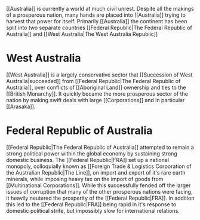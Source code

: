 [[Australia]] is currently a world at much civil unrest. Despite all the makings of a prosperous nation, many hands are placed into [[Australia]] trying to harvest that power for itself. Primarily [[Australia]] the continent has been split into two separate countries [[Federal Republic|The Federal Republic of Australia]] and [[West Australia|The West Australia Republic]]

# West Australia
[[West Australia]] is a largely conservative sector that [[Succession of West Australia|succeeded]] from [[Federal Republic|The Federal Republic of Australia]], over conflicts of [[Aboriginal Land]] ownership and ties to the [[British Monarchy]]. It quickly became the more prosperous sector of the nation by making swift deals with large [[Corporations]] and in particular [[Arasaka]].

# Federal Republic of Australia
[[Federal Republic|The Federal Republic of Australia]] attempted to remain a strong political power within the global economy by sustaining strong domestic business. The [[Federal Republic|FRA]] set up a national monopoly, colloquially known as [[Foreign Trade & Logistics Corporation of the Australian Republic|The Line]], on import and export of it's rare earth minerals, while imposing heavy tax on the import of goods from [[Multinational Corporations]]. While this successfully fended off the larger issues of corruption that many of the other prosperous nations were facing, it heavily neutered the prosperity of the [[Federal Republic|FRA]]. In addition this led to the [[Federal Republic|FRA]] being rapid in it's response to domestic political strife, but impossibly slow for international relations.
